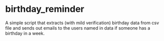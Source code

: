 # birthday_reminder
A simple script that extracts (with mild verification) birthday data from csv file and sends out emails to the users named in data if someone has a birthday in a week.
